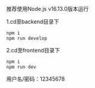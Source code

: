 推荐使用Node.js v16.13.0版本运行

1.cd至backend目录下

```
npm i
npm run develop
```

2.cd至frontend目录下

```
npm i
npm run dev
```

用户名/密码：12345678

